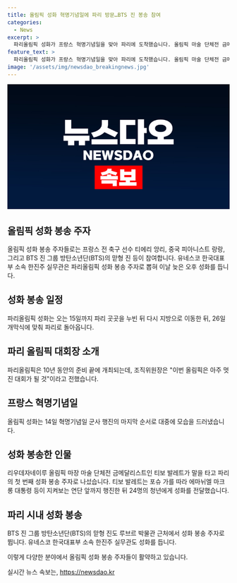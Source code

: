 ```yaml
---
title: 올림픽 성화 혁명기념일에 파리 방문…BTS 진 봉송 참여
categories:
  - News
excerpt: >
  파리올림픽 성화가 프랑스 혁명기념일을 맞아 파리에 도착했습니다. 올림픽 마술 단체전 금메달리스트 티보 발레트가 성화를 봉송하여 개선문에서 대중에 공개했고, 이어 청년들이 이를 이어받았습니다. 파리 올림픽 조직위원장은 대회를 준비한 10년간의 노력을 강조했고, 성화는 15일까지 파리를 돌아다닌 뒤 개막식을 앞두고 지방으로 이동할 예정입니다. 파리 시내 성화 봉송 주자로는 티에리 앙리, 랑랑, 그룹 BTS의 진 등이 참여할 예정입니다.
feature_text: >
  파리올림픽 성화가 프랑스 혁명기념일을 맞아 파리에 도착했습니다. 올림픽 마술 단체전 금메달리스트 티보 발레트가 성화를 봉송하여 개선문에서 대중에 공개했고, 이어 청년들이 이를 이어받았습니다. 파리 올림픽 조직위원장은 대회를 준비한 10년간의 노력을 강조했고, 성화는 15일까지 파리를 돌아다닌 뒤 개막식을 앞두고 지방으로 이동할 예정입니다. 파리 시내 성화 봉송 주자로는 티에리 앙리, 랑랑, 그룹 BTS의 진 등이 참여할 예정입니다.
image: '/assets/img/newsdao_breakingnews.jpg'
---
```


<p><img src="/assets/img/newsdao_breakingnews.jpg" alt="bookingtag 속보" /></p>

<h2 data-ke-size="size26">올림픽 성화 봉송 주자</h2>

<p data-ke-size="size16">올림픽 성화 봉송 주자들로는 프랑스 전 축구 선수 티에리 앙리, 중국 피아니스트 랑랑, 그리고 BTS 진 그룹 방탄소년단(BTS)의 맏형 진 등이 참여합니다. 유네스코 한국대표부 소속 한진주 실무관은 파리올림픽 성화 봉송 주자로 뽑혀 이날 늦은 오후 성화를 듭니다.</p>

<h2 data-ke-size="size26">성화 봉송 일정</h2>

<p data-ke-size="size16">파리올림픽 성화는 오는 15일까지 파리 곳곳을 누빈 뒤 다시 지방으로 이동한 뒤, 26일 개막식에 맞춰 파리로 돌아옵니다.</p>

<h2 data-ke-size="size26">파리 올림픽 대회장 소개</h2>

<p data-ke-size="size16">파리올림픽은 10년 동안의 준비 끝에 개최되는데, 조직위원장은 "이번 올림픽은 아주 멋진 대회가 될 것"이라고 전했습니다.</p>

<h2 data-ke-size="size26">프랑스 혁명기념일</h2>

<p data-ke-size="size16">올림픽 성화는 14일 혁명기념일 군사 행진의 마지막 순서로 대중에 모습을 드러냈습니다.</p>

<h2 data-ke-size="size26">성화 봉송한 인물</h2>

<p data-ke-size="size16">리우데자네이루 올림픽 마장 마술 단체전 금메달리스트인 티보 발레트가 말을 타고 파리의 첫 번째 성화 봉송 주자로 나섰습니다. 티보 발레트는 포슈 가를 따라 에마뉘엘 마크롱 대통령 등이 지켜보는 연단 앞까지 행진한 뒤 24명의 청년에게 성화를 전달했습니다.</p>

<h2 data-ke-size="size26">파리 시내 성화 봉송</h2>

<p data-ke-size="size16">BTS 진 그룹 방탄소년단(BTS)의 맏형 진도 루브르 박물관 근처에서 성화 봉송 주자로 뜁니다. 유네스코 한국대표부 소속 한진주 실무관도 성화를 듭니다.</p>

<p>이렇게 다양한 분야에서 올림픽 성화 봉송 주자들이 활약하고 있습니다.</p>
실시간 뉴스 속보는, <a href="https://newsdao.kr" rel="dofollow">https://newsdao.kr</a>


